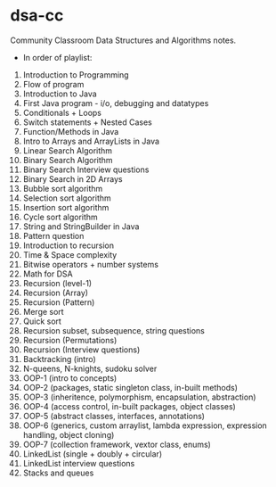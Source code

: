 # dsa-cc
Community Classroom Data Structures and Algorithms notes.

- In order of playlist:
1. Introduction to Programming
2. Flow of program
3. Introduction to Java
4. First Java program - i/o, debugging and datatypes
5. Conditionals + Loops
6. Switch statements + Nested Cases
7. Function/Methods in Java
8. Intro to Arrays and ArrayLists in Java
9. Linear Search Algorithm
10. Binary Search Algorithm
11. Binary Search Interview questions
12. Binary Search in 2D Arrays
13. Bubble sort algorithm
14. Selection sort algorithm
15. Insertion sort algorithm
16. Cycle sort algorithm
17. String and StringBuilder in Java
18. Pattern question
19. Introduction to recursion
20. Time & Space complexity
21. Bitwise operators + number systems
22. Math for DSA
23. Recursion (level-1)
24. Recursion (Array)
25. Recursion (Pattern)
26. Merge sort
27. Quick sort
28. Recursion subset, subsequence, string questions
29. Recursion (Permutations)
30. Recursion (Interview questions)
31. Backtracking (intro)
32. N-queens, N-knights, sudoku solver
33. OOP-1 (intro to concepts)
34. OOP-2 (packages, static singleton class, in-built methods)
35. OOP-3 (inheritence, polymorphism, encapsulation, abstraction)
36. OOP-4 (access control, in-built packages, object classes)
37. OOP-5 (abstract classes, interfaces, annotations)
38. OOP-6 (generics, custom arraylist, lambda expression, expression handling, object cloning)
39. OOP-7 (collection framework, vextor class, enums)
40. LinkedList (single + doubly + circular)
41. LinkedList interview questions
42. Stacks and queues
